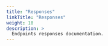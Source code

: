 ```yaml
---
title: "Responses"
linkTitle: "Responses"
weight: 10
description: >
  Endpoints responses documentation.
---
```

